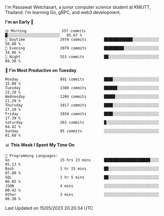 
I'm Passawat Wetchasart, a junior computer science student at KMUTT, Thailand. I'm learning Go, gRPC, and web3 development.



<!--START_SECTION:waka-->
**I'm an Early 🐤** 

```text
🌞 Morning                337 commits         █░░░░░░░░░░░░░░░░░░░░░░░░   05.67 % 
🌆 Daytime                2978 commits        █████████████░░░░░░░░░░░░   50.08 % 
🌃 Evening                2079 commits        █████████░░░░░░░░░░░░░░░░   34.96 % 
🌙 Night                  553 commits         ██░░░░░░░░░░░░░░░░░░░░░░░   09.30 % 
```
📅 **I'm Most Productive on Tuesday** 

```text
Monday                   892 commits         ████░░░░░░░░░░░░░░░░░░░░░   15.00 % 
Tuesday                  1380 commits        ██████░░░░░░░░░░░░░░░░░░░   23.20 % 
Wednesday                1266 commits        █████░░░░░░░░░░░░░░░░░░░░   21.29 % 
Thursday                 1017 commits        ████░░░░░░░░░░░░░░░░░░░░░   17.10 % 
Friday                   1034 commits        ████░░░░░░░░░░░░░░░░░░░░░   17.39 % 
Saturday                 263 commits         █░░░░░░░░░░░░░░░░░░░░░░░░   04.42 % 
Sunday                   95 commits          ░░░░░░░░░░░░░░░░░░░░░░░░░   01.60 % 
```


📊 **This Week I Spent My Time On** 

```text
💬 Programming Languages: 
Go                       15 hrs 23 mins      █████████████████████░░░░   85.13 % 
Bash                     1 hr 25 mins        ██░░░░░░░░░░░░░░░░░░░░░░░   07.88 % 
SQL                      1 hr 5 mins         ██░░░░░░░░░░░░░░░░░░░░░░░   06.05 % 
JSON                     4 mins              ░░░░░░░░░░░░░░░░░░░░░░░░░   00.42 % 
Other                    3 mins              ░░░░░░░░░░░░░░░░░░░░░░░░░   00.30 % 
```


 Last Updated on 15/05/2023 20:20:34 UTC
<!--END_SECTION:waka-->

<!--
**markpassawat/markpassawat** is a ✨ _special_ ✨ repository because its `README.md` (this file) appears on your GitHub profile.

Here are some ideas to get you started:

- 🔭 I’m currently working on ...
- 🌱 I’m currently learning ...
- 👯 I’m looking to collaborate on ...
- 🤔 I’m looking for help with ...
- 💬 Ask me about ...
- 📫 How to reach me: ...
- 😄 Pronouns: He/Him
- ⚡ Fun fact: ...
-->
